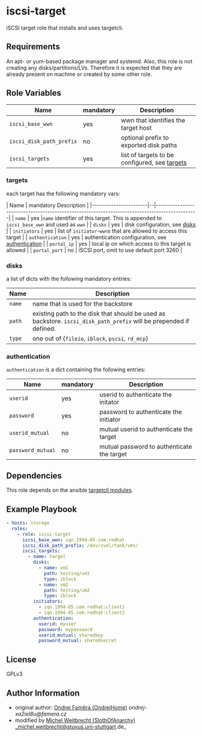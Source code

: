 # iscsi-target

iSCSI target role that installs and uses targetcli.

## Requirements

An apt- or yum-based package manager and systemd. 
Also, this role is not creating any disks/partitions/LVs. Therefore it is expected that they are already present on machine or created by some other role.

## Role Variables

| Name                  | mandatory  | Description                                                                                  |
|-----------------------|------------|---------------------------------------------------------------------------------------------|
| `iscsi_base_wwn`              | yes  | wwn that identifies the target host |
| `iscsi_disk_path_prefix`       | no | optional prefix to exported disk paths                                    |
| `iscsi_targets`     | yes | list of targets to be configured, see [targets](#targets)                                              |


### targets

each target has the following mandatory vars:

| Name                  | mandatory Description                                                                            |
|-----------------------|--|-----------------------------------------------------------------------------------------------|
| `name`                | yes |`name` identifier of this target. This is appended to `iscsi_base_wwn` and used as `wwn`    |
| `disks`               | yes | disk configuration, see [disks](#disks)                                                     |
| `initiators`          | yes | list of `initiator`-`wwn`s that are allowed to access this target                           |
| `authentication`      | yes | authentication configuration, see [authentication](#authentication)                         |
| `portal_ip`      | yes | local ip on which access to this target is allowed                         |
| `portal_port`      | no | iSCSI port, omit to use default port 3260                   |


### disks

a list of dicts with the following mandatory entries:

| Name                  | Description                                                                                             |
|-----------------------|---------------------------------------------------------------------------------------------------------|
| `name`                | name that is used for the backstore                                                                     |
| `path`                | existing path to the disk that should be used as backstore. `iscsi_disk_path_prefix` will be prepended if defined. |
| `type`                | one out of {`fileio`, `iblock`, `pscsi`, `rd_mcp`}                                                      |

### authentication

`authentication` is a dict containing the following entries:

| Name                  | mandatory  | Description                                                                                  |
|-----------------------|------------|---------------------------------------------------------------------------------------------|
| `userid`              | yes  | userid to authenticate the initator |
| `password`            | yes | password to authenticate the initiator                                                |
| `userid_mutual`       | no | mutual userid to authenticate the target                                      |
| `password_mutual`     | no | mutual password to authenticate the target                                                 |



## Dependencies

This role depends on the ansible [targetcli modules](https://github.com/stuvusIT/targetcli-modules).

## Example Playbook
```yml
- hosts: storage
  roles:
    - role: iscsi-target
      iscsi_base_wwn: iqn.1994-05.com.redhat
      iscsi_disk_path_prefix: /dev/zvol/tank/vms/
      iscsi_targets:
        - name: target
          disks:
            - name: vm1
              path: testing/vm1
              type: iblock
            - name: vm2
              path: testing/vm2
              type: iblock
          initiators:
            - iqn.1994-05.com.redhat:client1
            - iqn.1994-05.com.redhat:client2
          authentication:
            userid: myuser
            password: mypassword
            userid_mutual: sharedkey
            password_mutual: sharedsecret
```

## License

GPLv3

## Author Information
* original author: [Ondrej Faměra (OndrejHome)](https://github.com/OndrejHome/) _ondrej-xa2iel8u@famera.cz_
* modified by [Michel Weitbrecht (SlothOfAnarchy)](https://github.com/SlothOfAnarchy) _michel.weitbrecht@stuvus.uni-stuttgart.de_
